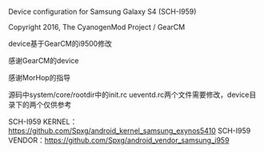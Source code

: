 Device configuration for Samsung Galaxy S4 (SCH-I959)

Copyright 2016, The CyanogenMod Project / GearCM

device基于GearCM的i9500修改

感谢GearCM的device

感谢MorHop的指导

源码中system/core/rootdir中的init.rc ueventd.rc两个文件需要修改，device目录下的两个仅供参考

SCH-I959 KERNEL：https://github.com/Spxg/android_kernel_samsung_exynos5410
SCH-I959 VENDOR：https://github.com/Spxg/android_vendor_samsung_i959


